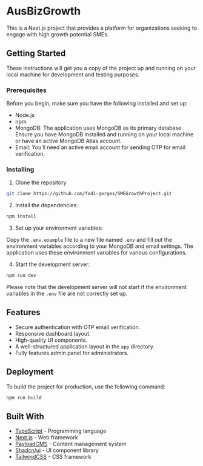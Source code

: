 # AusBizGrowth

This is a Next.js project that provides a platform for organizations seeking to engage with high growth potential SMEs.

## Getting Started

These instructions will get you a copy of the project up and running on your local machine for development and testing purposes.

### Prerequisites

Before you begin, make sure you have the following installed and set up:

- Node.js
- npm
- MongoDB: The application uses MongoDB as its primary database. Ensure you have MongoDB installed and running on your local machine or have an active MongoDB Atlas account.
- Email: You'll need an active email account for sending OTP for email verification.

### Installing

1. Clone the repository

```sh
git clone https://github.com/fadi-gorges/SMEGrowthProject.git
```

2. Install the dependencies:

```sh
npm install
```

3. Set up your environment variables:

Copy the `.env.example` file to a new file named `.env` and fill out the environment variables according to your MongoDB and email settings. The application uses these environment variables for various configurations.

4. Start the development server:

```sh
npm run dev
```

Please note that the development server will not start if the environment variables in the `.env` file are not correctly set up.

## Features

- Secure authentication with OTP email verification.
- Responsive dashboard layout.
- High-quality UI components.
- A well-structured application layout in the `app` directory.
- Fully features admin panel for administrators.

## Deployment

To build the project for production, use the following command:

```sh
npm run build
```

## Built With

- [TypeScript](https://www.typescriptlang.org/) - Programming language
- [Next.js](https://nextjs.org/) - Web framework
- [PayloadCMS](https://payloadcms.com/) - Content management system
- [Shadcn/ui](https://ui.shadcn.com/) - UI component library
- [TailwindCSS](https://tailwindcss.com/) - CSS framework
